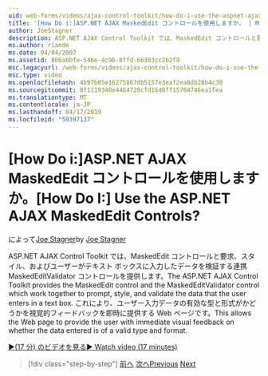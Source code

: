 ```yaml
---
uid: web-forms/videos/ajax-control-toolkit/how-do-i-use-the-aspnet-ajax-maskededit-controls
title: '[How Do i:]ASP.NET AJAX MaskedEdit コントロールを使用しますか。 | Microsoft Docs'
author: JoeStagner
description: ASP.NET AJAX Control Toolkit では、MaskedEdit コントロールと要求、スタイル、および d を検証する連携 MaskedEditValidator コントロールを提供しています.
ms.author: riande
ms.date: 04/04/2007
ms.assetid: 806a8bfe-54be-4c96-8ffd-66303cc2b2f9
msc.legacyurl: /web-forms/videos/ajax-control-toolkit/how-do-i-use-the-aspnet-ajax-maskededit-controls
msc.type: video
ms.openlocfilehash: 4b97b05e16275867db5157e3eaf2ea8db28b4c30
ms.sourcegitcommit: 0f1119340e4464720cfd16d0ff15764746ea1fea
ms.translationtype: MT
ms.contentlocale: ja-JP
ms.lasthandoff: 04/17/2019
ms.locfileid: "59397137"
---
```

# <a name="how-do-i-use-the-aspnet-ajax-maskededit-controls"></a><span data-ttu-id="bdad1-104">[How Do i:]ASP.NET AJAX MaskedEdit コントロールを使用しますか。</span><span class="sxs-lookup"><span data-stu-id="bdad1-104">[How Do I:] Use the ASP.NET AJAX MaskedEdit Controls?</span></span>

<span data-ttu-id="bdad1-105">によって[Joe Stagner](https://github.com/JoeStagner)</span><span class="sxs-lookup"><span data-stu-id="bdad1-105">by [Joe Stagner](https://github.com/JoeStagner)</span></span>

<span data-ttu-id="bdad1-106">ASP.NET AJAX Control Toolkit では、MaskedEdit コントロールと要求、スタイル、およびユーザーがテキスト ボックスに入力したデータを検証する連携 MaskedEditValidator コントロールを提供します。</span><span class="sxs-lookup"><span data-stu-id="bdad1-106">The ASP.NET AJAX Control Toolkit provides the MaskedEdit control and the MaskedEditValidator control which work together to prompt, style, and validate the data that the user enters in a text box.</span></span> <span data-ttu-id="bdad1-107">これにより、ユーザー入力データの有効な型と形式がかどうかを視覚的フィードバックを即時に提供する Web ページです。</span><span class="sxs-lookup"><span data-stu-id="bdad1-107">This allows the Web page to provide the user with immediate visual feedback on whether the data entered is of a valid type and format.</span></span>

[<span data-ttu-id="bdad1-108">&#9654;(17 分) のビデオを見る</span><span class="sxs-lookup"><span data-stu-id="bdad1-108">&#9654; Watch video (17 minutes)</span></span>](https://channel9.msdn.com/Blogs/ASP-NET-Site-Videos/how-do-i-use-the-aspnet-ajax-maskededit-controls)

> [!div class="step-by-step"]
> <span data-ttu-id="bdad1-109">[前へ](how-do-i-use-the-aspnet-ajax-dropdown-control.md)
> [次へ](how-do-i-use-the-aspnet-ajax-mutuallyexclusive-checkbox-extender.md)</span><span class="sxs-lookup"><span data-stu-id="bdad1-109">[Previous](how-do-i-use-the-aspnet-ajax-dropdown-control.md)
[Next](how-do-i-use-the-aspnet-ajax-mutuallyexclusive-checkbox-extender.md)</span></span>
